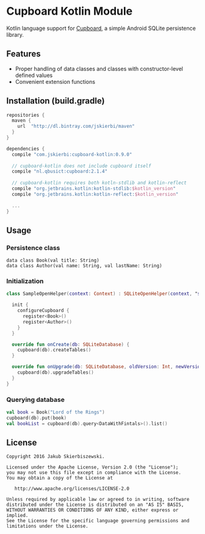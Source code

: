 # Cupboard Kotlin Module

Kotlin language support for [Cupboard](https://bitbucket.org/littlerobots/cupboard), a simple Android SQLite persistence library.

## Features
* Proper handling of data classes and classes with constructor-level defined values
* Convenient extension functions

## Installation (build.gradle)
```gradle
repositories {
  maven {
    url  "http://dl.bintray.com/jskierbi/maven"
  }
}

dependencies {
  compile "com.jskierbi:cupboard-kotlin:0.9.0"
  
  // cupboard-kotlin does not include cupboard itself
  compile "nl.qbusict:cupboard:2.1.4" 
  
  // cupboard-kotlin requires both kotln-stdlib and kotlin-reflect
  compile "org.jetbrains.kotlin:kotlin-stdlib:$kotlin_version"
  compile "org.jetbrains.kotlin:kotlin-reflect:$kotlin_version"
  
  ...
}
```
## Usage
### Persistence class
```koltin
data class Book(val title: String)
data class Author(val name: String, val lastName: String)
```

### Initialization
```kotlin
class SampleOpenHelper(context: Context) : SQLiteOpenHelper(context, "sample_db", null, 1) {

  init {
    configureCupboard {
      register<Book>()
      register<Author>()
    }
  }

  override fun onCreate(db: SQLiteDatabase) {
    cupboard(db).createTables()
  }

  override fun onUpgrade(db: SQLiteDatabase, oldVersion: Int, newVersion: Int) {
    cupboard(db).upgradeTables()
  }
}
```

### Querying database
```kotlin
val book = Book("Lord of the Rings")
cupboard(db).put(book)
val bookList = cupboard(db).query<DataWithFintals>().list()
```
License
--------

    Copyright 2016 Jakub Skierbiszewski.

    Licensed under the Apache License, Version 2.0 (the "License");
    you may not use this file except in compliance with the License.
    You may obtain a copy of the License at

       http://www.apache.org/licenses/LICENSE-2.0

    Unless required by applicable law or agreed to in writing, software
    distributed under the License is distributed on an "AS IS" BASIS,
    WITHOUT WARRANTIES OR CONDITIONS OF ANY KIND, either express or implied.
    See the License for the specific language governing permissions and
    limitations under the License.
